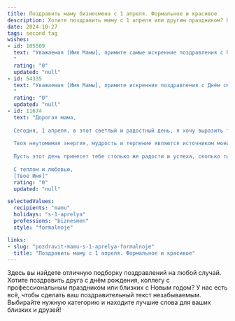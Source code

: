 ```yaml
---
title: Поздравить маму бизнесмена с 1 апреля. Формальное и красивое
description: Хотите поздравить маму с 1 апреля или другим праздником? Наш ИИ создаст незабываемое поздравление, а вы обязательно выделитесь среди других.  
date: 2024-10-27
tags: second tag
wishes:
- id: 105509
  text: "Уважаемая [Имя Мамы], примите самые искренние поздравления с Первым апреля! Желаю Вам в этот день, и во все дни года,  здоровья, благополучия, успехов в Вашей деловой деятельности и  радости от достигнутых результатов. Пусть все Ваши начинания будут успешными, а  жизненный путь  — счастливым и  процветающим.  С праздником!
  "
  rating: "0"
  updated: "null"
- id: 54335
  text: "Уважаемая [Имя Мамы], примите искренние поздравления с Днём смеха! Желаю Вам лёгкости, оптимизма и ярких эмоций, чтобы каждый день был наполнен радостными событиями и приятными моментами. Пусть в Вашей жизни всегда будет место для юмора и позитива!
  "
  rating: "0"
  updated: "null"
- id: 11674
  text: "Дорогая мама,
  
  Сегодня, 1 апреля, в этот светлый и радостный день, я хочу выразить тебе свою искреннюю благодарность и глубочайшее уважение. Ты не только мама, но и пример для подражания, бизнесвумен, которая всегда добивается поставленных целей и вдохновляет окружающих.
  
  Твоя неутомимая энергия, мудрость и терпение являются источником моей силы и вдохновения. Ты научила меня ценить труд, стремиться к совершенству и быть верным своим принципам.
  
  Пусть этот день принесет тебе столько же радости и успеха, сколько ты дарила другим. Желаю тебе здоровья, благополучия и новых достижений в твоем увлекательном деловом пути.
  
  С теплом и любовью,
  [Твое Имя]"
  rating: "0"
  updated: "null"

selectedValues:
  recipients: "mamu"
  holidays: "s-1-aprelya"
  professions: "biznesmen"
  style: "formalnoje"

links:
- slug: "pozdravit-mamu-s-1-aprelya-formalnoje"
  title: "Поздравить маму с 1 апреля. Формальное и красивое"
---
```


Здесь вы найдете отличную подборку поздравлений на любой случай.
Хотите поздравить друга с днём рождения, коллегу с профессиональным праздником или близких с Новым годом? У нас есть всё, чтобы сделать ваш поздравительный текст незабываемым. Выбирайте нужную категорию и находите лучшие слова для ваших близких и друзей!
